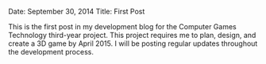 Date: September 30, 2014
Title: First Post

This is the first post in my development blog for the Computer Games Technology third-year project. This project requires me to plan, design, and create a 3D game by April 2015. I will be posting regular updates throughout the development process.
